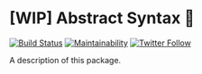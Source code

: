 # [WIP] Abstract Syntax 🌲

[![Build Status](https://travis-ci.com/markuswntr/syntax.svg?branch=master)](https://travis-ci.com/markuswntr/syntax)
[![Maintainability](https://api.codeclimate.com/v1/badges/6c5997e50689b8c86ae5/maintainability)](https://codeclimate.com/github/markuswntr/syntax/maintainability)
[![Twitter Follow](https://img.shields.io/twitter/follow/markuswntr.svg?style=social&logo=twitter)](https://twitter.com/intent/follow?screen_name=markuswntr)

A description of this package.

